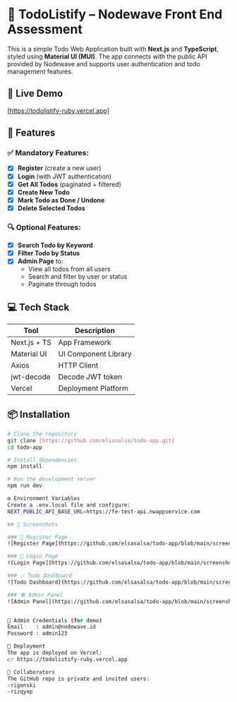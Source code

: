 # 📝 TodoListify – Nodewave Front End Assessment

This is a simple Todo Web Application built with **Next.js** and **TypeScript**, styled using **Material UI (MUI)**. The app connects with the public API provided by Nodewave and supports user authentication and todo management features.

## 🔗 Live Demo

[https://todolistify-ruby.vercel.app]

## 📁 Features

### ✅ Mandatory Features:
- [x] **Register** (create a new user)
- [x] **Login** (with JWT authentication)
- [x] **Get All Todos** (paginated + filtered)
- [x] **Create New Todo**
- [x] **Mark Todo as Done / Undone**
- [x] **Delete Selected Todos**

### 🔍 Optional Features:
- [x] **Search Todo by Keyword**
- [x] **Filter Todo by Status**
- [x] **Admin Page** to:
  - View all todos from all users
  - Search and filter by user or status
  - Paginate through todos

## 💻 Tech Stack

| Tool            | Description                         |
|-----------------|-------------------------------------|
| Next.js + TS    | App Framework                       |
| Material UI     | UI Component Library                |
| Axios           | HTTP Client                         |
| jwt-decode      | Decode JWT token                    |
| Vercel          | Deployment Platform                 |

## 📦 Installation

```bash
# Clone the repository
git clone [https://github.com/elsasalsa/todo-app.git]
cd todo-app

# Install dependencies
npm install

# Run the development server
npm run dev

⚙️ Environment Variables
Create a .env.local file and configure:
NEXT_PUBLIC_API_BASE_URL=https://fe-test-api.nwappservice.com

## 📸 Screenshots

### 📝 Register Page  
![Register Page](https://github.com/elsasalsa/todo-app/blob/main/screenshots/register.png?raw=true)

### 🔐 Login Page  
![Login Page](https://github.com/elsasalsa/todo-app/blob/main/screenshots/login.png?raw=true)

### ✅ Todo Dashboard  
![Todo Dashboard](https://github.com/elsasalsa/todo-app/blob/main/screenshots/todo.png?raw=true)

### 🛠️ Admin Panel
![Admin Panel](https://github.com/elsasalsa/todo-app/blob/main/screenshots/admin.png?raw=true)


🔐 Admin Credentials (for demo)
Email    : admin@nodewave.id
Password : admin123

🚀 Deployment
The app is deployed on Vercel:
👉 https://todolistify-ruby.vercel.app

👥 Collaborators
The GitHub repo is private and invited users:
-rigenski
-rizqyep
